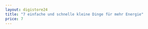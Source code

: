 ```yaml
---
layout: digistore24
title: "7 einfache und schnelle kleine Dinge für mehr Energie"
price: 7
---
```

